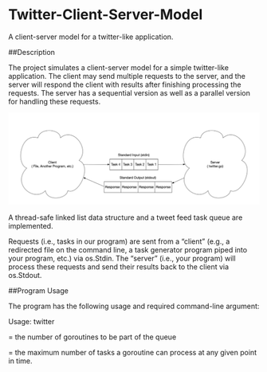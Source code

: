 # Twitter-Client-Server-Model
A client-server model for a twitter-like application. 

##Description

The project simulates a client-server model for a simple twitter-like application. The client may send multiple requests to the server, and the server will respond the client with results after finishing processing the requests. The server has a sequential version as well as a parallel version for handling these requests. 


![image](https://raw.githubusercontent.com/luke-wz-wang/Post_Img/master/task.png?token=AMHUBUC2NNJVMCRUGVNZRCS64MJSI)


A thread-safe linked list data structure and a tweet feed task queue are implemented.


Requests (i.e., tasks in our program) are sent from a “client” (e.g., a redirected file on the command line, a task generator program piped into your program, etc.) via os.Stdin. The “server” (i.e., your program) will process these requests and send their results back to the client via os.Stdout.


##Program Usage


The program has the following usage and required command-line argument:


Usage: twitter <number of goroutines> <block size>

<number of goroutines> = the number of goroutines to be part of the queue

<block size> = the maximum number of tasks a goroutine can process at any given point in time.
